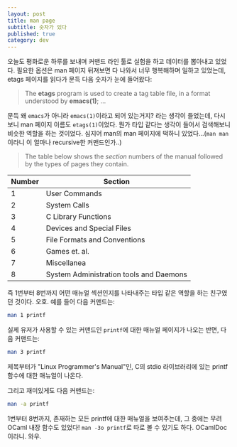 ```yaml
---
layout: post
title: man page
subtitle: 숫자가 있다
published: true
category: dev
---
```


 오늘도 평화로운 하루를 보내며 커맨드 라인 툴로 실험을 하고 데이터를
 뽑아내고 있었다. 필요한 옵션은 man 페이지 뒤져보면 다 나와서 너무
 행복해하며 일하고 있었는데, etags 페이지를 읽다가 문득 다음 숫자가
 눈에 들어왔다:


> The **etags** program is used to create a tag table file, in a
> format understood by **emacs(1)**; ...


 문득 왜 `emacs`가 아니라 `emacs(1)`이라고 되어 있는거지? 라는 생각이
 들었는데, 다시 보니 man 페이지 이름도 `etags(1)`이었다. 뭔가 타입
 같다는 생각이 들어서 검색해보니 비슷한 역할을 하는 것이었다. 심지어
 man의 man 페이지에 떡하니 있었다...(`man man`이라니 이 얼마나
 recursive한 커맨드인가..)

 > The table below shows the _section_ numbers of the manual followed
 > by the types of pages they contain.

| Number | Section |
|---|---|
| 1 | User Commands |
| 2 | System Calls |
| 3 | C Library Functions |
| 4 | Devices and Special Files |
| 5 | File Formats and Conventions |
| 6 | Games et. al. |
| 7 | Miscellanea |
| 8 | System Administration tools and Daemons |

 즉 1번부터 8번까지 어떤 매뉴얼 섹션인지를 나타내주는 타입 같은 역할을
 하는 친구였던 것이다. 오호.  예를 들어 다음 커맨드는:

```bash
man 1 printf
```

 실제 유저가 사용할 수 있는 커맨드인 `printf`에 대한 매뉴얼 페이지가
 나오는 반면, 다음 커맨드는:

```bash
man 3 printf
```

 제목부터가 "Linux Programmer's Manual"인, C의 stdio 라이브러리에 있는
 printf 함수에 대한 매뉴얼이 나온다.

 그리고 재미있게도 다음 커맨드는:

```bash
man -a printf
```

 1번부터 8번까지, 존재하는 모든 printf에 대한 매뉴얼을 보여주는데, 그
 중에는 무려 OCaml 내장 함수도 있었다! `man -3o printf`로 따로 볼 수
 있기도 하다. OCamlDoc이라니. 와우.
